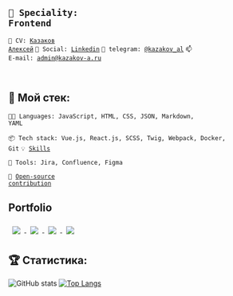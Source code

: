 <code>👷 Speciality: Frontend</code><br>
---
<code>💬 CV: [Казаков Алексей](https://hh.ru/resume/eb195dacff09d2d1da0039ed1f5a3236766f32)</code>
<code>💬 Social: [Linkedin](https://www.linkedin.com/in/kazakov-al/)</code>
<code>💬 telegram: [@kazakov_al](https://telegram.me/kazakov_al)</code>
<code>📫 E-mail: [admin@kazakov-a.ru](mailto:admin@kazakov-a.ru)</code>

<br>

## :hammer: Мой стек:
<code>🧑‍💻 Languages: JavaScript, HTML, CSS, JSON, Markdown, YAML</code>

<code>📦 Tech stack: Vue.js, React.js, SCSS, Twig, Webpack, Docker, Git</code>
<code>💡 [Skills](SKILLS.md)</code>

<code>🧰 Tools: Jira, Сonfluence, Figma</code>

<code>👀 [Open-source contribution](CONTRIBUTION.md)</code><br>

## Portfolio
<a href="https://github.com/KazakovAS/russian-travel">
  <img align="center" style="margin:0.5rem" src="https://github-readme-stats.vercel.app/api/pin/?username=KazakovAS&repo=russian-travel&title_color=ffffff&text_color=c9cacc&icon_color=4AB197&bg_color=1A2B34" />
</a>

<a href="https://github.com/KazakovAS/how-to-learn">
  <img align="center" style="margin:0.5rem" src="https://github-readme-stats.vercel.app/api/pin/?username=KazakovAS&repo=how-to-learn&title_color=ffffff&text_color=c9cacc&icon_color=4AB197&bg_color=1A2B34" />
</a>

<a href="https://github.com/KazakovAS/Pokemon-Battle">
  <img align="center" style="margin:0.5rem" src="https://github-readme-stats.vercel.app/api/pin/?username=KazakovAS&repo=Pokemon-Battle&title_color=ffffff&text_color=c9cacc&icon_color=4AB197&bg_color=1A2B34" />
</a>

<a href="https://github.com/KazakovAS/mesto">
  <img align="center" style="margin:0.5rem" src="https://github-readme-stats.vercel.app/api/pin/?username=KazakovAS&repo=mesto&title_color=ffffff&text_color=c9cacc&icon_color=4AB197&bg_color=1A2B34" />
</a>

## :trophy: Статистика:
![GitHub stats](https://github-readme-stats.vercel.app/api?username=KazakovAS&show_icons=true)
[![Top Langs](https://github-readme-stats.vercel.app/api/top-langs/?username=KazakovAS&layout=compact)](https://github.com/KazakovAS/github-readme-stats)
